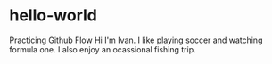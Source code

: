 # hello-world
Practicing Github Flow
Hi I'm Ivan. I like playing soccer and watching formula one. I also enjoy an ocassional fishing trip. 
